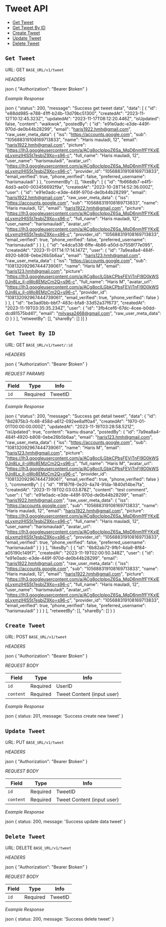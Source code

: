 # Tweet API


- [Get Tweet](#get-tweet)
- [Get Tweet By ID](#get-tweet-by-id)
- [Create Tweet](#create-tweet)
- [Update Tweet](#update-tweet)
- [Delete Tweet](#delete-tweet)

## `Get Tweet`

*URL*:
GET `BASE_URL/v1/tweet`

*HEADERS*

json
{
  "Authorization": "Bearer $token"
}

*Example Response*

json
{
"status": 200,
  "message": "Success get tweet data",
  "data": [
    {
      "id": "e88dd985-e788-41ff-b24b-13d79bc51300",
      "createdAt": "2023-11-12T10:12:45.323Z",
      "updatedAt": "2023-11-17T08:12:20.446Z",
      "isUpdated": false,
      "content": "waikwok",
      "postedBy": {
        "id": "e91e0adc-e3de-449f-970d-de0b44b28299",
        "email": "haris1922.hmh@gmail.com",
        "raw_user_meta_data": {
          "iss": "https://accounts.google.com",
          "sub": "105688319108169713833",
          "name": "Haris mauladi, 12",
          "email": "haris1922.hmh@gmail.com",
          "picture": "https://lh3.googleusercontent.com/a/ACg8ocIpIpoZ6Sa_MqD6nm1fFYKxIEpLyxmzlHlS5t7esbiZ9Xo=s96-c",
          "full_name": "Haris mauladi, 12",
          "user_name": "harismauladi",
          "avatar_url": "https://lh3.googleusercontent.com/a/ACg8ocIpIpoZ6Sa_MqD6nm1fFYKxIEpLyxmzlHlS5t7esbiZ9Xo=s96-c",
          "provider_id": "105688319108169713833",
          "email_verified": true,
          "phone_verified": false,
          "preferred_username": "harismauladi"
        }
      },
      "commentBy": [],
      "likesBy": [
        {
          "id": "fb668db7-e4f5-4dd3-ae00-003456692f9a",
          "createdAt": "2023-10-28T14:52:36.000Z",
          "user": {
            "id": "e91e0adc-e3de-449f-970d-de0b44b28299",
            "email": "haris1922.hmh@gmail.com",
            "raw_user_meta_data": {
              "iss": "https://accounts.google.com",
              "sub": "105688319108169713833",
              "name": "Haris mauladi, 12",
              "email": "haris1922.hmh@gmail.com",
              "picture": "https://lh3.googleusercontent.com/a/ACg8ocIpIpoZ6Sa_MqD6nm1fFYKxIEpLyxmzlHlS5t7esbiZ9Xo=s96-c",
              "full_name": "Haris mauladi, 12",
              "user_name": "harismauladi",
              "avatar_url": "https://lh3.googleusercontent.com/a/ACg8ocIpIpoZ6Sa_MqD6nm1fFYKxIEpLyxmzlHlS5t7esbiZ9Xo=s96-c",
              "provider_id": "105688319108169713833",
              "email_verified": true,
              "phone_verified": false,
              "preferred_username": "harismauladi"
            }
          }
        },
        {
          "id": "e4dca538-6ffe-4b86-a50d-b7558f77e095",
          "createdAt": "2023-11-01T14:17:14.147Z",
          "user": {
            "id": "7a9ea8a4-484f-4920-b808-0ebe26b5b6aa",
            "email": "haris123.hmh@gmail.com",
            "raw_user_meta_data": {
              "iss": "https://accounts.google.com",
              "sub": "108132092967444739061",
              "name": "Haris M",
              "email": "haris123.hmh@gmail.com",
              "picture": "https://lh3.googleusercontent.com/a/ACg8ocILGbkCPbsFEViTnFI9D0kWS0Jn8Ly_jI-oWo8EMzCm2Q=s96-c",
              "full_name": "Haris M",
              "avatar_url": "https://lh3.googleusercontent.com/a/ACg8ocILGbkCPbsFEViTnFI9D0kWS0Jn8Ly_jI-oWo8EMzCm2Q=s96-c",
              "provider_id": "108132092967444739061",
              "email_verified": true,
              "phone_verified": false
            }
          }
        },
        {
          "id": "be3ad0bb-bbf7-483c-bfa8-33d52a37f673",
          "createdAt": "2023-11-19T03:35:35.234Z",
          "user": {
            "id": "3fb4cef6-67dc-4cee-b0dd-dcd81575bd41",
            "email": "milyasa2468@gmail.com",
            "raw_user_meta_data": {}
          }
        }
      ],
      "retweetBy": [],
      "shareBy": []
    }]
}

## `Get Tweet By ID`

*URL*:
GET `BASE_URL/v1/tweet/:id`

*HEADERS*

json
{
  "Authorization": "Bearer $token"
}


*REQUEST PARAMS*

| Field        | Type      | Info                                                      |
| ------------ | ----------|---------------------------------------------------------- |
| `id`         | Required  | TweetID                                                   |



*Example Response*

json
{
  "status": 200,
  "message": "Success get detail tweet",
  "data": {
    "id": "8d2875b3-fc48-458d-a612-092ee8aff0a4",
    "createdAt": "1970-01-01T00:00:00.000Z",
    "updatedAt": "2023-11-19T03:28:58.521Z",
    "isUpdated": true,
    "content": "kamu disana",
    "postedBy": {
      "id": "7a9ea8a4-484f-4920-b808-0ebe26b5b6aa",
      "email": "haris123.hmh@gmail.com",
      "raw_user_meta_data": {
        "iss": "https://accounts.google.com",
        "sub": "108132092967444739061",
        "name": "Haris M",
        "email": "haris123.hmh@gmail.com",
        "picture": "https://lh3.googleusercontent.com/a/ACg8ocILGbkCPbsFEViTnFI9D0kWS0Jn8Ly_jI-oWo8EMzCm2Q=s96-c",
        "full_name": "Haris M",
        "avatar_url": "https://lh3.googleusercontent.com/a/ACg8ocILGbkCPbsFEViTnFI9D0kWS0Jn8Ly_jI-oWo8EMzCm2Q=s96-c",
        "provider_id": "108132092967444739061",
        "email_verified": true,
        "phone_verified": false
      }
    },
    "commentBy": [
      {
        "id": "1ff187f8-0e20-4a74-91da-1840d14be7fa",
        "createdAt": "2023-11-19T02:03:03.878Z",
        "content": "test comment",
        "user": {
          "id": "e91e0adc-e3de-449f-970d-de0b44b28299",
          "email": "haris1922.hmh@gmail.com",
          "raw_user_meta_data": {
            "iss": "https://accounts.google.com",
            "sub": "105688319108169713833",
            "name": "Haris mauladi, 12",
            "email": "haris1922.hmh@gmail.com",
            "picture": "https://lh3.googleusercontent.com/a/ACg8ocIpIpoZ6Sa_MqD6nm1fFYKxIEpLyxmzlHlS5t7esbiZ9Xo=s96-c",
            "full_name": "Haris mauladi, 12",
            "user_name": "harismauladi",
            "avatar_url": "https://lh3.googleusercontent.com/a/ACg8ocIpIpoZ6Sa_MqD6nm1fFYKxIEpLyxmzlHlS5t7esbiZ9Xo=s96-c",
            "provider_id": "105688319108169713833",
            "email_verified": true,
            "phone_verified": false,
            "preferred_username": "harismauladi"
          }
        }
      }
    ],
    "likesBy": [
      {
        "id": "6b82ab72-9fb1-4da8-8f84-a05190c149f7",
        "createdAt": "2023-11-19T02:00:50.348Z",
        "user": {
          "id": "e91e0adc-e3de-449f-970d-de0b44b28299",
          "email": "haris1922.hmh@gmail.com",
          "raw_user_meta_data": {
            "iss": "https://accounts.google.com",
            "sub": "105688319108169713833",
            "name": "Haris mauladi, 12",
            "email": "haris1922.hmh@gmail.com",
            "picture": "https://lh3.googleusercontent.com/a/ACg8ocIpIpoZ6Sa_MqD6nm1fFYKxIEpLyxmzlHlS5t7esbiZ9Xo=s96-c",
            "full_name": "Haris mauladi, 12",
            "user_name": "harismauladi",
            "avatar_url": "https://lh3.googleusercontent.com/a/ACg8ocIpIpoZ6Sa_MqD6nm1fFYKxIEpLyxmzlHlS5t7esbiZ9Xo=s96-c",
            "provider_id": "105688319108169713833",
            "email_verified": true,
            "phone_verified": false,
            "preferred_username": "harismauladi"
          }
        }
      }
    ],
    "retweetBy": [],
    "shareBy": []
  }
}

## `Create Tweet`

*URL*:
POST `BASE_URL/v1/tweet`

*HEADERS*

json
{
  "Authorization": "Bearer $token"
}


*REQUEST BODY*

| Field        | Type      | Info                                                      |
| ------------ | ----------|---------------------------------------------------------- |
| `id`         | Required  | UserID                                                    |
| `content`    | Required  | Tweet Content (input user)                                |


*Example Response*

json
{ status: 201, message: 'Success create new tweet' }

## `Update Tweet`

*URL*:
PUT `BASE_URL/v1/tweet`

*HEADERS*

json
{
  "Authorization": "Bearer $token"
}


*REQUEST BODY*

| Field        | Type      | Info                                                      |
| ------------ | ----------|---------------------------------------------------------- |
| `id`         | Required  | TweetID                                                   |
| `content`    | Required  | Tweet Content (input user)                                |


*Example Response*

json
{ status: 200, message: 'Success update data tweet' }

## `Delete Tweet`

*URL*:
DELETE `BASE_URL/v1/tweet`

*HEADERS*

json
{
  "Authorization": "Bearer $token"
}


*REQUEST BODY*

| Field        | Type      | Info                                                      |
| ------------ | ----------|---------------------------------------------------------- |
| `id`         | Required  | TweetID                                                   |



*Example Response*

json
{ status: 200, message: 'Success delete tweet' }

